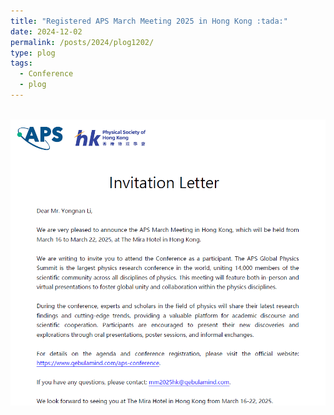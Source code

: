 ```yaml
---
title: "Registered APS March Meeting 2025 in Hong Kong :tada:"
date: 2024-12-02
permalink: /posts/2024/plog1202/
type: plog
tags:
  - Conference
  - plog
---
```

<br/><img src='/images/pictures/APS2024.png'>